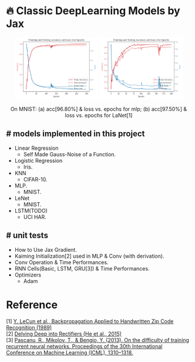 # 🔥 Classic DeepLearning Models by Jax

<p align="center">
  <img src="./assets/mlp.png" alt="First Image" width="45%">
  <img src="./assets/LeNet.png" alt="Second Image" width="45%">
</p>

<p align="center">
On MNIST: (a) acc[96.80%] & loss vs. epochs for mlp; (b) acc[97.50%] & loss vs. epochs for LaNet[1]
</p>


## # models implemented in this project

- Linear Regression
    - Self Made Gauss-Noise of a Function.
- Logistic Regression
    - Iris.
- KNN
    - CIFAR-10.
- MLP.
    - MNIST.
- LeNet
    - MNIST.
- LSTM(TODO)
    - UCI HAR.

## # unit tests

- How to Use Jax Gradient.
- Kaiming Initialization[2] used in MLP & Conv (with derivation).
- Conv Operation & Time Performances.
- RNN Cells(Basic, LSTM, GRU[3]) & Time Performances.
- Optimizers
  - Adam

# Reference

[1] [Y. LeCun et al., Backpropagation Applied to Handwritten Zip Code Recognition (1989)](https://ieeexplore.ieee.org/document/6795724)  
[2] [Delving Deep into Rectifiers (He et al., 2015)](https://arxiv.org/abs/1502.01852)  
[3] [Pascanu, R., Mikolov, T., & Bengio, Y. (2013). On the difficulty of training recurrent neural networks. Proceedings of the 30th International Conference on Machine Learning (ICML), 1310–1318.](https://arxiv.org/abs/1211.5063)
